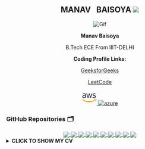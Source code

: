 <div align="center">
  <h2>MANAV &nbsp; BAISOYA <img src="https://media.giphy.com/media/hvRJCLFzcasrR4ia7z/giphy.gif" width="35px"></h2>
  <img src="https://media.tenor.com/images/d02f68f2b8785baa2e72115dec9bceed/tenor.gif" alt="Gif">

  <div align="center" width="50">
    <p><b>Manav Baisoya</b></p>
    <p>B.Tech ECE From IIIT-DELHI</p>
    <p><b>Coding Profile Links:</b></p>
    <p><a href="https://www.geeksforgeeks.org/user/manav_">GeeksforGeeks</a></p>
    <p><a href="https://leetcode.com/u/manav92/">LeetCode</a></p>
  </div>
</div>

<p align="center"> 
  <a href="https://aws.amazon.com" target="_blank"> 
    <img src="https://raw.githubusercontent.com/devicons/devicon/master/icons/amazonwebservices/amazonwebservices-original-wordmark.svg" alt="aws" width="40" height="40"/> 
  </a> 
  <a href="https://azure.microsoft.com/en-in/" target="_blank"> 
    <img src="https://www.vectorlogo.zone/logos/microsoft_azure/microsoft_azure-icon.svg" alt="azure" width="40" height="40"/> 
  </a>
  <!-- Add more icons as needed -->
</p>

### GitHub Repositories 🗂
<div align="center">
  <a href="https://github.com/manav-888/Translate-and-speech-text">
    <img align="center" src="https://github-readme-stats.vercel.app/api/pin/?username=manav-888&repo=Translate-and-speech-text&theme=radical" />
  </a>
  <a href="https://github.com/manav-888/QR_Code_Generator">
    <img align="center" src="https://github-readme-stats.vercel.app/api/pin/?username=manav-888&repo=QR_Code_Generator&theme=radical" />
  </a>
  <a href="https://github.com/manav-888/calculator_app_by_tkinter">
    <img align="center" src="https://github-readme-stats.vercel.app/api/pin/?username=manav-888&repo=calculator_app_by_tkinter&theme=radical" />
  </a>
  <a href="https://github.com/manav-888/Yotube-video-summarizer">
    <img align="center" src="https://github-readme-stats.vercel.app/api/pin/?username=manav-888&repo=Yotube-video-summarizer&theme=radical" />
  </a>
  <a href="https://github.com/manav-888/Nutritionist-Generative-AI-">
    <img align="center" src="https://github-readme-stats.vercel.app/api/pin/?username=manav-888&repo=Nutritionist-Generative-AI-&theme=radical" />
  </a>
  <a href="https://github.com/manav-888/ATS-RESUME-CHECKER">
    <img align="center" src="https://github-readme-stats.vercel.app/api/pin/?username=manav-888&repo=ATS-RESUME-CHECKER&theme=radical" />
  </a>
  <a href="https://github.com/manav-888/Text-to-SQL-LLM-app">
    <img align="center" src="https://github-readme-stats.vercel.app/api/pin/?username=manav-888&repo=Text-to-SQL-LLM-app&theme=radical" />
  </a>
  <a href="https://github.com/manav-888/Chat-with-Multiple-PDF-Document">
    <img align="center" src="https://github-readme-stats.vercel.app/api/pin/?username=manav-888&repo=Chat-with-Multiple-PDF-Document&theme=radical" />
  </a>
  <a href="https://github.com/manav-888/MultiLanguage-Invoice-Extractor">
    <img align="center" src="https://github-readme-stats.vercel.app/api/pin/?username=manav-888&repo=MultiLanguage-Invoice-Extractor&theme=radical" />
  </a>
  <a href="https://github.com/manav-888/Image_Model">
    <img align="center" src="https://github-readme-stats.vercel.app/api/pin/?username=manav-888&repo=Image_Model&theme=radical" />
  </a>
  
</div>


<details>

  
  <summary><b>CLICK TO SHOW MY CV</b></summary>
  <br>

  #### PROJECTS 📂
  - Home Automation
  - Barcode Generation
  - Location Guide Using RF module
  - Modelling of 3D Objects
  - Text to Speech in Python
  - Building Calculator GUI with Tkinter

  #### SKILLS 🛠
  - **Programming Languages:** Python, Java, Verilog, Matlab
  - **Tools and Technologies:** Vivado, Zedboard, Arduino, Autocad 3D, Photoshop
  - **Expertise Areas:** Data Structures, Signals & Systems, Digital Communication, Digital Circuits, Circuit Theory and Devices, Embedded Logic Design, Introduction to Engineering Design

  #### EDUCATION 🎓
  - **B.Tech in Electronics and Communication Engineering, IIIT-Delhi (2016-2020)**
  - **Senior Secondary School, DTEA Sr. Sec. School, New Delhi (2013-2015)**
  - **High School, Vidya Public School, New Delhi (2011-2013)**

  #### HOBBIES 💼
  - Video Editing, NGO (Ch. Sohan Lal Charitable Trust)
  - Logo Design

  #### CONTACT INFO 📫
  - **Phone:** 8882273337
  - **Email:** <a href="mailto:manavbaisoya92@gmail.com">manavbaisoya92@gmail.com</a>, <a href="mailto:manav16160@iiitd.ac.in">manav16160@iiitd.ac.in</a>

  <p align="center">
    <img src="https://komarev.com/ghpvc/?username=manav-888&label=Views&color=blue&style=plastic" alt="manav-888" />
  </p>
</details>


